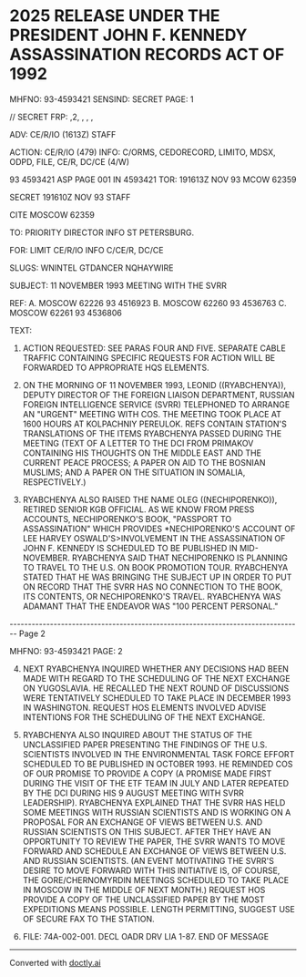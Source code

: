 # 2025 RELEASE UNDER THE PRESIDENT JOHN F. KENNEDY ASSASSINATION RECORDS ACT OF 1992

MHFNO: 93-4593421 SENSIND: SECRET PAGE: 1

// SECRET FRP: ,2, , , ,

ADV: CE/R/IO (1613Z) STAFF

ACTION: CE/R/IO (479) INFO: C/ORMS, CEDORECORD, LIMITO, MDSX, ODPD, FILE, CE/R, DC/CE (4/W)

93 4593421 ASP PAGE 001 IN 4593421
TOR: 191613Z NOV 93 MCOW 62359

SECRET 191610Z NOV 93 STAFF

CITE MOSCOW 62359

TO: PRIORITY DIRECTOR INFO ST PETERSBURG.

FOR: LIMIT CE/R/IO INFO C/CE/R, DC/CE

SLUGS: WNINTEL GTDANCER NQHAYWIRE

SUBJECT: 11 NOVEMBER 1993 MEETING WITH THE SVRR

REF: A. MOSCOW 62226 93 4516923
B. MOSCOW 62260 93 4536763
C. MOSCOW 62261 93 4536806

TEXT:

1. ACTION REQUESTED: SEE PARAS FOUR AND FIVE. SEPARATE CABLE TRAFFIC CONTAINING SPECIFIC REQUESTS FOR ACTION WILL BE FORWARDED TO APPROPRIATE HQS ELEMENTS.

2. ON THE MORNING OF 11 NOVEMBER 1993, LEONID ((RYABCHENYA)), DEPUTY DIRECTOR OF THE FOREIGN LIAISON DEPARTMENT, RUSSIAN FOREIGN INTELLIGENCE SERVICE (SVRR) TELEPHONED TO ARRANGE AN "URGENT" MEETING WITH COS. THE MEETING TOOK PLACE AT 1600 HOURS AT KOLPACHNIY PEREULOK. REFS CONTAIN STATION'S TRANSLATIONS OF THE ITEMS RYABCHENYA PASSED DURING THE MEETING (TEXT OF A LETTER TO THE DCI FROM PRIMAKOV CONTAINING HIS THOUGHTS ON THE MIDDLE EAST AND THE CURRENT PEACE PROCESS; A PAPER ON AID TO THE BOSNIAN MUSLIMS; AND A PAPER ON THE SITUATION IN SOMALIA, RESPECTIVELY.)

3. RYABCHENYA ALSO RAISED THE NAME OLEG ((NECHIPORENKO)), RETIRED SENIOR KGB OFFICIAL. AS WE KNOW FROM PRESS ACCOUNTS, NECHIPORENKO'S BOOK, "PASSPORT TO ASSASSINATION" WHICH PROVIDES *NECHIPORENKO'S ACCOUNT OF LEE HARVEY OSWALD'S>INVOLVEMENT IN THE ASSASSINATION OF JOHN F. KENNEDY IS SCHEDULED TO BE PUBLISHED IN MID-NOVEMBER. RYABCHENYA SAID THAT NECHIPORENKO IS PLANNING TO TRAVEL TO THE U.S. ON BOOK PROMOTION TOUR. RYABCHENYA STATED THAT HE WAS BRINGING THE SUBJECT UP IN ORDER TO PUT ON RECORD THAT THE SVRR HAS NO CONNECTION TO THE BOOK, ITS CONTENTS, OR NECHIPORENKO'S TRAVEL. RYABCHENYA WAS ADAMANT THAT THE ENDEAVOR WAS "100 PERCENT PERSONAL."


-------------------------------------------------------------------------------- Page 2

MHFNO: 93-4593421                                                                         PAGE: 2

4. NEXT RYABCHENYA INQUIRED WHETHER ANY DECISIONS HAD BEEN
   MADE WITH REGARD TO THE SCHEDULING OF THE NEXT EXCHANGE ON
   YUGOSLAVIA. HE RECALLED THE NEXT ROUND OF DISCUSSIONS WERE
   TENTATIVELY SCHEDULED TO TAKE PLACE IN DECEMBER 1993 IN
   WASHINGTON. REQUEST HOS ELEMENTS INVOLVED ADVISE INTENTIONS
   FOR THE SCHEDULING OF THE NEXT EXCHANGE.

5. RYABCHENYA ALSO INQUIRED ABOUT THE STATUS OF THE
   UNCLASSIFIED PAPER PRESENTING THE FINDINGS OF THE U.S.
   SCIENTISTS INVOLVED IN THE ENVIRONMENTAL TASK FORCE EFFORT
   SCHEDULED TO BE PUBLISHED IN OCTOBER 1993. HE REMINDED COS OF
   OUR PROMISE TO PROVIDE A COPY (A PROMISE MADE FIRST DURING THE
   VISIT OF THE ETF TEAM IN JULY AND LATER REPEATED BY THE DCI
   DURING HIS 9 AUGUST MEETING WITH SVRR LEADERSHIP). RYABCHENYA
   EXPLAINED THAT THE SVRR HAS HELD SOME MEETINGS WITH RUSSIAN
   SCIENTISTS AND IS WORKING ON A PROPOSAL FOR AN EXCHANGE OF
   VIEWS BETWEEN U.S. AND RUSSIAN SCIENTISTS ON THIS SUBJECT.
   AFTER THEY HAVE AN OPPORTUNITY TO REVIEW THE PAPER, THE SVRR
   WANTS TO MOVE FORWARD AND SCHEDULE AN EXCHANGE OF VIEWS BETWEEN
   U.S. AND RUSSIAN SCIENTISTS. (AN EVENT MOTIVATING THE SVRR'S
   DESIRE TO MOVE FORWARD WITH THIS INITIATIVE IS, OF COURSE, THE
   GORE/CHERNOMYRDIN MEETINGS SCHEDULED TO TAKE PLACE IN MOSCOW IN
   THE MIDDLE OF NEXT MONTH.) REQUEST HOS PROVIDE A COPY OF THE
   UNCLASSIFIED PAPER BY THE MOST EXPEDITIONS MEANS POSSIBLE.
   LENGTH PERMITTING, SUGGEST USE OF SECURE FAX TO THE STATION.

5. FILE: 74A-002-001. DECL OADR DRV LIA 1-87.
   END OF MESSAGE


---
Converted with [doctly.ai](https://doctly.ai)